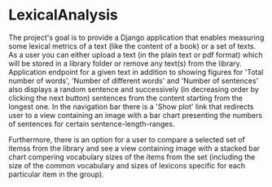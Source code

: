 # LexicalAnalysis
The project's goal is to provide a Django application that enables measuring some lexical metrics of a text (like the content of a book)
or a set of texts. As a user you can either upload a text (in the plain text or pdf format) which will be stored in a 
library folder or remove any text(s) from the library. Application endpoint for a given text in addition to showing figures
for 'Total number of words', 'Number of different words' and 'Number of sentences' also displays 
a random sentence and successively (in decreasing order by clicking the next button) sentences from the content starting from the longest one. 
In the navigation bar there is a 'Show plot' link that redirects user to a 
view containing an image with a bar chart presenting the numbers of sentences for certain sentence-length-ranges. 

Furthermore, there is an option for a user to compare a selected set of itemss from the library and see a view containing image
with a stacked bar chart compering vocabulary sizes of the items from the set (including the size of the common
vocabulary and sizes of lexicons specific for each particular item in the group).

